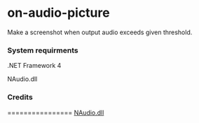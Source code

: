 on-audio-picture
================
Make a screenshot when output audio exceeds given threshold.

### System requirments
.NET Framework 4

NAudio.dll

### Credits
================
[NAudio.dll](http://naudio.codeplex.com/)
